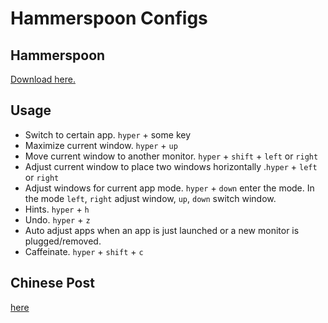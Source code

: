 # Hammerspoon Configs

## Hammerspoon

[Download here.](http://www.hammerspoon.org)

## Usage

- Switch to certain app. `hyper` + some key
- Maximize current window. `hyper` + `up`
- Move current window to another monitor. `hyper` + `shift` + `left` or `right` 
- Adjust current window to place two windows horizontally .`hyper` + `left` or `right` 
- Adjust windows for current app mode. `hyper` + `down` enter the mode. In the mode `left`, `right` adjust window, `up`, `down` switch window.
- Hints. `hyper` + `h`
- Undo. `hyper` + `z`
- Auto adjust apps when an app is just launched or a new monitor is plugged/removed.
- Caffeinate. `hyper` + `shift` + `c`

## Chinese Post

[here](http://songchenwen.com/tech/2015/04/02/hammerspoon-mac-window-manager/)